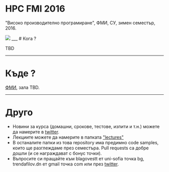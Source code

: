 # HPC FMI 2016

"Високо производително програмиране", ФМИ, СУ, зимен семестър, 2016.

<img src="https://github.com/savage309/HPC_FMI/raw/master/lectures/00/images/hpc_fmi_logo.jpg"/>
___
# Кога ?

TBD

___
# Къде ?

<a href="https://goo.gl/Ijf3UI">ФМИ</a>, зала TBD.
___
# Друго

* Новини за курса (домашни, срокове, тестове, изпити и т.н.) можете да намерите в <a href="http://twitter.com/HPC_FMI">twitter</a>.
* Лекциите можете да намерите в папката <a href="https://github.com/savage309/HPC2016/tree/master/lectures">"lectures"</a>
* В останалите папки из това repository има предимно code samples, които ще разглеждаме през семестъра. Pull requests са добре дошли (и се награждават с бонус точки). 
* Въпросите си пращайте към blagovestt ет uni-sofia точка bg, trendafilov.dn ет gmail точка com или през  <a href="http://twitter.com/HPC_FMI">twitter</a>.
